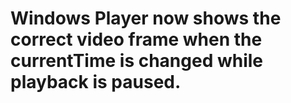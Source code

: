 # Windows Player now shows the correct video frame when the currentTime is changed while playback is paused.